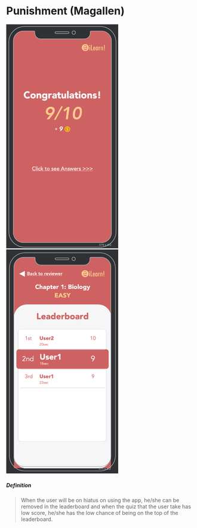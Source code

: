 # Punishment (Magallen)

<img src="../Images/score.png" width="300" height="600"/>
<img src="../Images/leaderboard.png" width="300" height="600"/>

##### Definition
> When the user will be on hiatus on using the app, he/she can be removed in the leaderboard and when the quiz that the user take has low score, he/she has the low chance of being on the top of the leaderboard.
